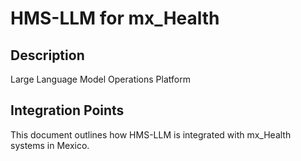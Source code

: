 # HMS-LLM for mx_Health

## Description

Large Language Model Operations Platform

## Integration Points

This document outlines how HMS-LLM is integrated with mx_Health systems in Mexico.
